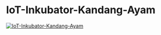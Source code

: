 # IoT-Inkubator-Kandang-Ayam


[![IoT-Inkubator-Kandang-Ayam](https://img.youtube.com/vi/2siAIznI2ME&t/0.jpg)](https://youtu.be/2siAIznI2ME&t)
